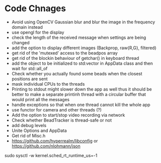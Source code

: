 # Code Chnages
* Avoid using OpenCV Gaussian blur and blur the image in the frequency domain instead
* use opengl for the display
* check the length of the received message when settings are being changed
* add the option to display different images (Backprop, raw{R,G}, filtered)
* get rid of the 'mutexed' access to the beadpos array
* get rid of the blockin behaviour of getchar() in keyboard thread
* add the object to be initialized to std:vector in AppData class and then wait for std::all_of
* Check whether you actually found some beads when the closest positions are sent
* mask individual CPUs to the threads
* Printing to stdout might slower down the app as well thus it should be better to make a separate printinh thread with a circular buffer that would print all the messages
* handle exceptions so that when one thread cannot kill the whole app
* use functor for camera and other threads (?)
* Add the option to start/stop video recording via network
* Check whether BeadTracker is thread-safe or not
* add debug levels
* Unite Options and AppData
* Get rid of Misc.h
* https://github.com/hyperrealm/libconfig or https://github.com/nlohmann/json

sudo sysctl -w kernel.sched_rt_runtime_us=-1